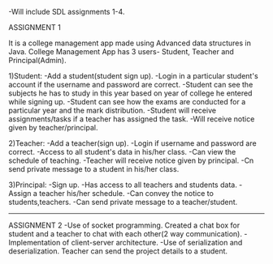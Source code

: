 

-Will include SDL assignments 1-4.

ASSIGNMENT 1

It is a college management app made using Advanced data structures in Java. College Management App has 3 users- Student, Teacher and Principal(Admin).

1)Student: -Add a student(student sign up). -Login in a particular student's account if the username and password are correct. -Student can see the subjects he has to study in this year based on year of college he entered while signing up. -Student can see how the exams are conducted for a particular year and the mark distribution. -Student will receive assignments/tasks if a teacher has assigned the task. -Will receive notice given by teacher/principal.

2)Teacher: -Add a teacher(sign up). -Login if username and password are correct. -Access to all student's data in his/her class. -Can view the schedule of teaching. -Teacher will receive notice given by principal. -Cn send private message to a student in his/her class.

3)Principal: -Sign up. -Has access to all teachers and students data. -Assign a teacher his/her schedule. -Can convey the notice to students,teachers. -Can send private message to a teacher/student.

---------------------------------------------------------------------------------------------------------------------------------

ASSIGNMENT 2
-Use of socket programming. Created a chat box for student and a teacher to chat with each other(2 way communication).
-Implementation of client-server architecture.
-Use of serialization and deserialization. Teacher can send the project details to a student.
